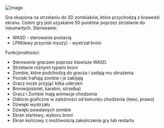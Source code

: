 
![image](https://github.com/user-attachments/assets/0720f552-ec80-4c14-8d03-61078201f118)

Gra skupiona na strzelaniu do 2D zombiaków, które przychodzą z krawedzi ekranu. Celem gry jest uzyskanie 50 punktów poprzez strzelanie do nieumarłych.
Sterowanie:
-  WASD - sterowanie postacią
-  LPM(lewy przycisk myszy) - wystrzał broni

Funkcjonalności:
-  Sterowanie graczem poprzez klawisze WASD.
-  Strzelanie różnymi typami broni
-  Zombie, które podchodzą do gracza i zadają mu obrażenia
-  Pociski trafiają zombie i je zabijają
-  Gracz może przyjąć kilka uderzeń
-  Bronie(pistolet, karabin, strzelba)
-  Gracz i Zombie mają animacje chodzenia
-  Odbicie graficzne w zależności od kierunku chodzenia (lewo, prawo)
-  Dźwięki wystrzału
-  Dźwięki powalanych zombie
-  Ekran startowy, wyboru broni
-  Ekran końcowy z możliwością zakończenia gry lub restartu
